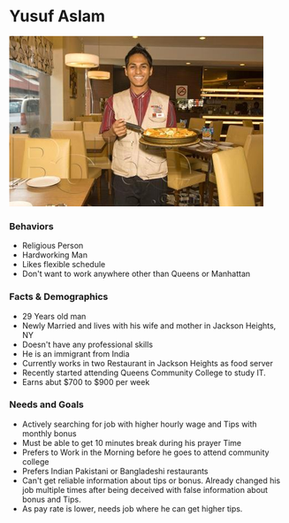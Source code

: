 # Yusuf Aslam
![Yusuf](./Waiter.jpg)
### Behaviors
- Religious Person
- Hardworking Man
- Likes flexible schedule
- Don't want to work anywhere other than Queens or Manhattan
### Facts & Demographics
- 29 Years old man
- Newly Married and lives with his wife and mother in Jackson Heights, NY
- Doesn't have any professional skills
- He is an immigrant from India
- Currently works in two Restaurant in Jackson Heights as food server
- Recently started attending Queens Community College to study IT.
- Earns abut $700 to $900 per week
### Needs and Goals
- Actively searching for job with higher hourly wage and Tips with monthly bonus
- Must be able to get 10 minutes break during his prayer Time
- Prefers to Work in the Morning before he goes to attend community college
- Prefers Indian Pakistani or Bangladeshi restaurants
- Can't get reliable information about tips or bonus. Already changed his job multiple times after being deceived with false information about bonus and Tips.
- As pay rate is lower, needs job where he can get higher tips.
